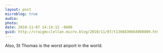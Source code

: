 ```yaml
---
layout: post
microblog: true
audio: 
photo: 
date: 2010-11-07 14:14:12 -0600
guid: http://craigmcclellan.micro.blog/2010/11/07/t1366830664908800.html
---
```

Also, St Thomas is the worst airport in the world.
